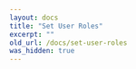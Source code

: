 ```yaml
---
layout: docs
title: "Set User Roles"
excerpt: ""
old_url: /docs/set-user-roles
was_hidden: true
---
```

